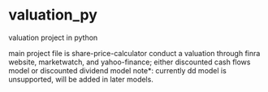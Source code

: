 # valuation_py
valuation project in python

main project file is share-price-calculator
conduct a valuation through finra website, marketwatch, and yahoo-finance; either discounted cash flows model or discounted dividend model
  note*: currently dd model is unsupported, will be added in later models.
